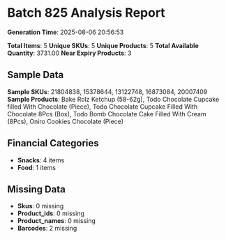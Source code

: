 # Batch 825 Analysis Report

**Generation Time**: 2025-08-06 20:56:53

**Total Items**: 5
**Unique SKUs**: 5
**Unique Products**: 5
**Total Available Quantity**: 3731.00
**Near Expiry Products**: 3

## Sample Data
**Sample SKUs**: 21804838, 15378644, 13122748, 16873084, 20007409
**Sample Products**: Bake Rolz Ketchup (58-62g), Todo Chocolate Cupcake filled With Chocolate (Piece), Todo Chocolate Cupcake Filled With Chocolate 8Pcs (Box), Todo Bomb Chocolate Cake Filled With Cream (8Pcs), Oniro Cookies Chocolate (Piece)

## Financial Categories
- **Snacks**: 4 items
- **Food**: 1 items

## Missing Data
- **Skus**: 0 missing
- **Product_ids**: 0 missing
- **Product_names**: 0 missing
- **Barcodes**: 2 missing
